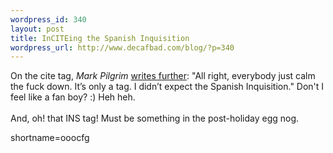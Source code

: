 ```yaml
--- 
wordpress_id: 340
layout: post
title: InCITEing the Spanish Inquisition
wordpress_url: http://www.decafbad.com/blog/?p=340
---
```

On the cite tag, <cite>Mark Pilgrim</cite> <a href="http://diveintomark.org/archives/2002/12/27.html#pushing_the_envelope" target="_top">writes further</a>: "All right, everybody just calm the fuck down.  It’s only a tag.  I didn’t expect the Spanish Inquisition."  Don't I feel like a fan boy?  :)  Heh heh.
<br /><br />
And, oh! that INS tag!  Must be something in the post-holiday egg nog.
<!--more-->
shortname=ooocfg
